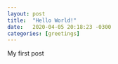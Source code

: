 ```yaml
---
layout: post
title:  "Hello World!"
date:   2020-04-05 20:18:23 -0300
categories: [greetings]
---
```


My first post
